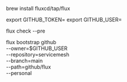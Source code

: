

brew install fluxcd/tap/flux

export GITHUB_TOKEN=<your-token>
export GITHUB_USER=<your-username>

flux check --pre

flux bootstrap github \
  --owner=$GITHUB_USER \
  --repository=servicemesh \
  --branch=main \
  --path=github/flux \
  --personal